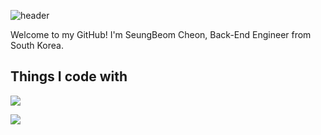 ![header](https://capsule-render.vercel.app/api?type=waving&color=gradient&customColorList=25&height=200&text=SeungBeom%20Cheon&fontColor=FFFFFF&fontSize=60)

Welcome to my GitHub!
I'm SeungBeom Cheon, Back-End Engineer from South Korea.

## Things I code with

<img src="https://img.shields.io/badge/JAVA-007396?style=for-the-badge&logo=Java&logoColor=white">


<a href="https://www.instagram.com/0921sean?igsh=b3Q1bngwaGs1aHB3" target="_blank"><img src="https://img.shields.io/badge/0921sean-배경색?style=flat&logo=appveyor&logoColor=E4405F"/></a>
